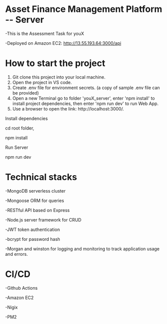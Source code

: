 # Asset Finance Management Platform -- Server
  -This is the Assessment Task for youX
  
  -Deployed on Amazon EC2: http://13.55.193.64:3000/api

# How to start the project

1. Git clone this project into your local machine.
2. Open the project in VS code.
3. Create .env file for environment secrets. (a copy of sample .env file can be provided)
4. Open a new Terminal go to folder 'youX_server', enter 'npm install' to install project dependencies, then enter 'npm run dev' to run Web App.
5. Use a browser to open the link: http://localhost:3000/.

Install dependencies

cd root folder,

npm install


Run Server

npm run dev

# Technical stacks
-MongoDB serverless cluster

-Mongoose ORM for queries

-RESTful API based on Express

-Node.js server framework for CRUD

-JWT token authentication

-bcrypt for password hash

-Morgan and winston for logging and monitoring to track application usage and errors.


# CI/CD
-Github Actions

-Amazon EC2

-Nigix

-PM2
